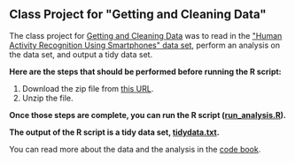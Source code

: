 ## Class Project for "Getting and Cleaning Data"

The class project for [Getting and Cleaning Data](https://www.coursera.org/course/getdata) was to read in the ["Human Activity Recognition Using Smartphones" data set](http://archive.ics.uci.edu/ml/datasets/Human+Activity+Recognition+Using+Smartphones), perform an analysis on the data set, and output a tidy data set.

**Here are the steps that should be performed before running the R script:**

1. Download the zip file from [this URL](https://d396qusza40orc.cloudfront.net/getdata%2Fprojectfiles%2FUCI%20HAR%20Dataset.zip).
2. Unzip the file.

**Once those steps are complete, you can run the R script ([run_analysis.R](run_analysis.R)).**

**The output of the R script is a tidy data set, [tidydata.txt](tidydata.txt).**

You can read more about the data and the analysis in the [code book](CodeBook.md).

